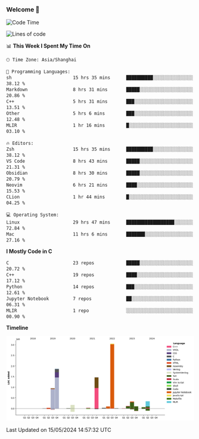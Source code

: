 ### Welcome 👋

<!--START_SECTION:waka-->
![Code Time](http://img.shields.io/badge/Code%20Time-1%2C444%20hrs%2042%20mins-blue)

![Lines of code](https://img.shields.io/badge/From%20Hello%20World%20I%27ve%20Written-8.7%20million%20lines%20of%20code-blue)

📊 **This Week I Spent My Time On** 

```text
🕑︎ Time Zone: Asia/Shanghai

💬 Programming Languages: 
sh                       15 hrs 35 mins      ██████████░░░░░░░░░░░░░░░   38.12 % 
Markdown                 8 hrs 31 mins       █████░░░░░░░░░░░░░░░░░░░░   20.86 % 
C++                      5 hrs 31 mins       ███░░░░░░░░░░░░░░░░░░░░░░   13.51 % 
Other                    5 hrs 6 mins        ███░░░░░░░░░░░░░░░░░░░░░░   12.48 % 
MLIR                     1 hr 16 mins        █░░░░░░░░░░░░░░░░░░░░░░░░   03.10 % 

🔥 Editors: 
Zsh                      15 hrs 35 mins      ██████████░░░░░░░░░░░░░░░   38.12 % 
VS Code                  8 hrs 43 mins       █████░░░░░░░░░░░░░░░░░░░░   21.31 % 
Obsidian                 8 hrs 30 mins       █████░░░░░░░░░░░░░░░░░░░░   20.79 % 
Neovim                   6 hrs 21 mins       ████░░░░░░░░░░░░░░░░░░░░░   15.53 % 
CLion                    1 hr 44 mins        █░░░░░░░░░░░░░░░░░░░░░░░░   04.25 % 

💻 Operating System: 
Linux                    29 hrs 47 mins      ██████████████████░░░░░░░   72.84 % 
Mac                      11 hrs 6 mins       ███████░░░░░░░░░░░░░░░░░░   27.16 % 
```

**I Mostly Code in C** 

```text
C                        23 repos            █████░░░░░░░░░░░░░░░░░░░░   20.72 % 
C++                      19 repos            ████░░░░░░░░░░░░░░░░░░░░░   17.12 % 
Python                   14 repos            ███░░░░░░░░░░░░░░░░░░░░░░   12.61 % 
Jupyter Notebook         7 repos             ██░░░░░░░░░░░░░░░░░░░░░░░   06.31 % 
MLIR                     1 repo              ░░░░░░░░░░░░░░░░░░░░░░░░░   00.90 % 
```



**Timeline**

![Lines of Code chart](https://raw.githubusercontent.com/Bohan-hu/Bohan-hu/master/assets/bar_graph.png)


 Last Updated on 15/05/2024 14:57:32 UTC
<!--END_SECTION:waka-->



